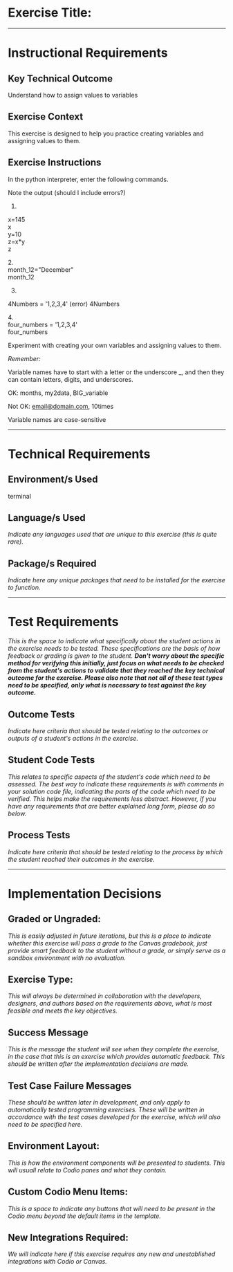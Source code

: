 # Exercise Title:
---
# Instructional Requirements
## Key Technical Outcome
Understand how to assign values to variables 

## Exercise Context
This exercise is designed to help you practice creating variables and assigning values to them.

## Exercise Instructions
In the python interpreter, enter the following commands.<br>

Note the output (should I include errors?)<br>

1. <br>
x=145<br>
x<br>
y=10<br>
z=x*y<br>
z<br>

2.<br>
month_12="December"<br>
month_12<br>

3. <br>
4Numbers = '1,2,3,4'  (error)
4Numbers
</em>

4.<br>
four_numbers = '1,2,3,4'<br>
four_numbers<br>


Experiment with creating your own variables and assigning values to them.<br>

<em>Remember:</em><br>

Variable names have to start with a letter or the underscore _, and then they can contain
letters, digits, and underscores.<br>

OK: months, my2data, BIG_variable<br>

Not OK: email@domain.com, 10times<br>

Variable names are case-sensitive<br>

---
# Technical Requirements


## Environment/s Used
terminal

## Language/s Used
<em>Indicate any languages used that are unique to this exercise (this is quite rare).</em>

## Package/s Required
<em>Indicate here any unique packages that need to be installed for the exercise to function.</em>

---
# Test Requirements
<em>This is the space to indicate what specifically about the student actions in the exercise needs to be tested. These specifications are the basis of how feedback or grading is given to the student. <strong>Don't worry about the specific method for verifying this initially, just focus on what needs to be checked from the student's actions to validate that they reached the key technical outcome for the exercise. Please also note that not all of these test types need to be specified, only what is necessary to test against the key outcome.</strong></em>

## Outcome Tests
<em>Indicate here criteria that should be tested relating to the outcomes or outputs of a student's actions in the exercise.</em>

## Student Code Tests
<em>This relates to specific aspects of the student's code which need to be assessed. The best way to indicate these requirements is with comments in your solution code file, indicating the parts of the code which need to be verified. This helps make the requirements less abstract. However, if you have any requirements that are better explained long form, please do so below.</em>

## Process Tests
<em>Indicate here criteria that should be tested relating to the process by which the student reached their outcomes in the exercise.</em>

---
#  Implementation Decisions

## Graded or Ungraded:
<em>This is easily adjusted in future iterations, but this is a place to indicate whether this exercise will pass a grade to the Canvas gradebook, just provide smart feedback to the student without a grade, or simply serve as a sandbox environment with no evaluation.</em>

## Exercise Type:
<em>This will always be determined in collaboration with the developers, designers, and authors based on the requirements above, what is most feasible and meets the key objectives.</em>

## Success Message
<em>This is the message the student will see when they complete the exercise, in the case that this is an exercise which provides automatic feedback. This should be written after the implementation decisions are made.</em>

## Test Case Failure Messages
<em>These should be written later in development, and only apply to automatically tested programming exercises. These will be written in accordance with the test cases developed for the exercise, which will also need to be specified here.</em>

## Environment Layout:
<em>This is how the environment components will be presented to students. This will usuall relate to Codio panes and what they contain.</em>

## Custom Codio Menu Items:
<em>This is a space to indicate any buttons that will need to be present in the Codio menu beyond the default items in the template.</em>

## New Integrations Required:
<em>We will indicate here if this exercise requires any new and unestablished integrations with Codio or Canvas.</em>
